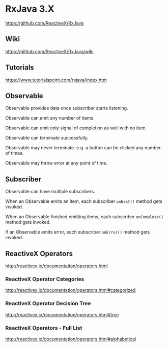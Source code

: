 # RxJava 3.X

https://github.com/ReactiveX/RxJava

## Wiki

https://github.com/ReactiveX/RxJava/wiki

## Tutorials

https://www.tutorialspoint.com/rxjava/index.htm

## Observable

Observable provides data once subscriber starts listening.

Observable can emit any number of items.

Observable can emit only signal of completion as well with no item.

Observable can terminate successfully.

Observable may never terminate. e.g. a button can be clicked any number of times.

Observable may throw error at any point of time.

## Subscriber

Observable can have multiple subscribers.

When an Observable emits an item, each subscriber `onNext()` method gets invoked.

When an Observable finished emitting items, each subscriber `onComplete()` method gets invoked.

If an Observable emits error, each subscriber `onError()` method gets invoked.

## ReactiveX Operators

http://reactivex.io/documentation/operators.html

### ReactiveX Operator Categories

http://reactivex.io/documentation/operators.html#categorized

### ReactiveX Operator Decision Tree

http://reactivex.io/documentation/operators.html#tree

### ReactiveX Operators - Full List

http://reactivex.io/documentation/operators.html#alphabetical
